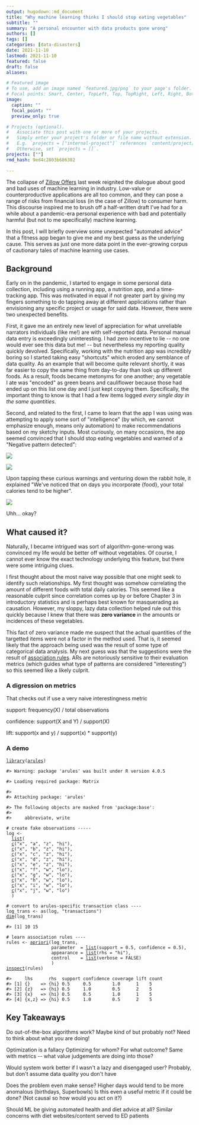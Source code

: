 ```yaml
---
output: hugodown::md_document
title: "Why machine learning thinks I should stop eating vegetables"
subtitle: ""
summary: "A personal encounter with data products gone wrong"
authors: []
tags: []
categories: [data-disasters]
date: 2021-11-10
lastmod: 2021-11-10
featured: false
draft: false
aliases:

# Featured image
# To use, add an image named `featured.jpg/png` to your page's folder.
# Focal points: Smart, Center, TopLeft, Top, TopRight, Left, Right, BottomLeft, Bottom, BottomRight.
image:
  caption: ""
  focal_point: ""
  preview_only: true

# Projects (optional).
#   Associate this post with one or more of your projects.
#   Simply enter your project's folder or file name without extension.
#   E.g. `projects = ["internal-project"]` references `content/project/deep-learning/index.md`.
#   Otherwise, set `projects = []`.
projects: [""]
rmd_hash: 9ed4c2803b686382

---
```


The collapse of [Zillow Offers](https://www.nytimes.com/2021/11/02/business/zillow-q3-earnings-home-flipping-ibuying.html) last week reignited the dialogue about good and bad uses of machine learning in industry. Low-value or counterproductive applications are all too common, and they can pose a range of risks from financial loss (in the case of Zillow) to consumer harm. This discourse inspired me to brush off a half-written draft I've had for a while about a pandemic-era personal experience with bad and potentially harmful (but not to me specifically) machine learning.

In this post, I will briefly overview some unexpected "automated advice" that a fitness app began to give me and my best guess as the underlying cause. This serves as just one more data point in the ever-growing corpus of cautionary tales of machine learning use cases.

Background
----------

Early on in the pandemic, I started to engage in some personal data collection, including using a running app, a nutrition app, and a time-tracking app. This was motivated in equal if not greater part by giving my fingers something to do tapping away at different applications rather than envisioning any specific project or usage for said data. However, there were two unexpected benefits.

First, it gave me an entirely new level of appreciation for what unreliable narrators individuals (like me!) are with self-reported data. Personal manual data entry is exceedingly uninteresting. I had zero incentive to lie -- no one would ever see this data but me! -- but nevertheless my reporting quality quickly devolved. Specifically, working with the nutrition app was incredibly boring so I started taking easy "shortcuts" which eroded any semblance of data quality. As an example that will become quite relevant shortly, it was far easier to copy the same thing from day-to-day than look up different foods. As a result, foods became metonyms for one another; any vegetable I ate was "encoded" as green beans and cauliflower because those had ended up on this list one day and I just kept copying them. Specifically, the important thing to know is that I had a few items logged *every single day in the same quantities*.

Second, and related to the first, I came to learn that the app I was using was attempting to apply some sort of "intelligence" (by which, we cannot emphasize enough, means only automation) to make recommendations based on my sketchy inputs. Most curiously, on many occasions, the app seemed convinced that I should stop eating vegetables and warned of a "Negative pattern detected":

![](bean.JPG)

![](cauli.JPG)

Upon tapping these curious warnings and venturing down the rabbit hole, it explained "We've noticed that on days you incorporate {food}, your total calories tend to be higher".

![](featured.JPG)

Uhh... okay?

What caused it?
---------------

Naturally, I became intrigued was sort of algorithm-gone-wrong was convinced my life would be better off without vegetables. Of course, I cannot ever know the exact technology underlying this feature, but there were some intriguing clues.

I first thought about the most naive way possible that one might seek to identify such relationships. My first thought was somehow correlating the amount of different foods with total daily calories. This seemed like a reasonable culprit since correlation comes up by or before Chapter 3 in introductory statistics and is perhaps best known for masquerading as causation. However, my sloppy, lazy data collection helped rule out this quickly because I knew that there was **zero variance** in the amounts or incidences of these vegetables.

This fact of zero variance made me suspect that the actual quantities of the targetted items were not a factor in the method used. That is, it seemed likely that the approach being used was the result of some type of categorical data analysis. My next guess was that the suggestions were the result of [association rules](https://en.wikipedia.org/wiki/Association_rule_learning). ARs are notoriously sensitive to their evaluation metrics (which guides what type of patterns are considered "interesting") so this seemed like a likely culprit.

### A digression on metrics

That checks out if use a very naive interestingness metric

support: frequency(X) / total observations

confidence: support(X and Y) / support(X)

lift: support(x and y) / support(x) \* support(y)

### A demo

<div class="highlight">

<pre class='chroma'><code class='language-r' data-lang='r'><span class='kr'><a href='https://rdrr.io/r/base/library.html'>library</a></span><span class='o'>(</span><span class='nv'><a href='https://github.com/mhahsler/arules'>arules</a></span><span class='o'>)</span>

<span class='c'>#&gt; Warning: package 'arules' was built under R version 4.0.5</span>

<span class='c'>#&gt; Loading required package: Matrix</span>

<span class='c'>#&gt; </span>
<span class='c'>#&gt; Attaching package: 'arules'</span>

<span class='c'>#&gt; The following objects are masked from 'package:base':</span>
<span class='c'>#&gt; </span>
<span class='c'>#&gt;     abbreviate, write</span>

<span class='c'># create fake observations -----</span>
<span class='nv'>log</span> <span class='o'>&lt;-</span>
  <span class='nf'><a href='https://rdrr.io/r/base/list.html'>list</a></span><span class='o'>(</span>
  <span class='nf'><a href='https://rdrr.io/pkg/arules/man/combine.html'>c</a></span><span class='o'>(</span><span class='s'>"x"</span>, <span class='s'>"a"</span>, <span class='s'>"z"</span>, <span class='s'>"hi"</span><span class='o'>)</span>,
  <span class='nf'><a href='https://rdrr.io/pkg/arules/man/combine.html'>c</a></span><span class='o'>(</span><span class='s'>"x"</span>, <span class='s'>"b"</span>, <span class='s'>"z"</span>, <span class='s'>"hi"</span><span class='o'>)</span>,
  <span class='nf'><a href='https://rdrr.io/pkg/arules/man/combine.html'>c</a></span><span class='o'>(</span><span class='s'>"x"</span>, <span class='s'>"c"</span>, <span class='s'>"z"</span>, <span class='s'>"hi"</span><span class='o'>)</span>,
  <span class='nf'><a href='https://rdrr.io/pkg/arules/man/combine.html'>c</a></span><span class='o'>(</span><span class='s'>"x"</span>, <span class='s'>"d"</span>, <span class='s'>"z"</span>, <span class='s'>"hi"</span><span class='o'>)</span>,
  <span class='nf'><a href='https://rdrr.io/pkg/arules/man/combine.html'>c</a></span><span class='o'>(</span><span class='s'>"x"</span>, <span class='s'>"e"</span>, <span class='s'>"z"</span>, <span class='s'>"hi"</span><span class='o'>)</span>,
  <span class='nf'><a href='https://rdrr.io/pkg/arules/man/combine.html'>c</a></span><span class='o'>(</span><span class='s'>"x"</span>, <span class='s'>"f"</span>, <span class='s'>"w"</span>, <span class='s'>"lo"</span><span class='o'>)</span>,
  <span class='nf'><a href='https://rdrr.io/pkg/arules/man/combine.html'>c</a></span><span class='o'>(</span><span class='s'>"x"</span>, <span class='s'>"g"</span>, <span class='s'>"w"</span>, <span class='s'>"lo"</span><span class='o'>)</span>,
  <span class='nf'><a href='https://rdrr.io/pkg/arules/man/combine.html'>c</a></span><span class='o'>(</span><span class='s'>"x"</span>, <span class='s'>"h"</span>, <span class='s'>"w"</span>, <span class='s'>"lo"</span><span class='o'>)</span>,
  <span class='nf'><a href='https://rdrr.io/pkg/arules/man/combine.html'>c</a></span><span class='o'>(</span><span class='s'>"x"</span>, <span class='s'>"i"</span>, <span class='s'>"w"</span>, <span class='s'>"lo"</span><span class='o'>)</span>,
  <span class='nf'><a href='https://rdrr.io/pkg/arules/man/combine.html'>c</a></span><span class='o'>(</span><span class='s'>"x"</span>, <span class='s'>"j"</span>, <span class='s'>"w"</span>, <span class='s'>"lo"</span><span class='o'>)</span>
  <span class='o'>)</span>

<span class='c'># convert to arules-specific transaction class ----</span>
<span class='nv'>log_trans</span> <span class='o'>&lt;-</span> <span class='nf'>as</span><span class='o'>(</span><span class='nv'>log</span>, <span class='s'>"transactions"</span><span class='o'>)</span>
<span class='nf'><a href='https://rdrr.io/r/base/dim.html'>dim</a></span><span class='o'>(</span><span class='nv'>log_trans</span><span class='o'>)</span>

<span class='c'>#&gt; [1] 10 15</span>

<span class='c'># learn association rules ----</span>
<span class='nv'>rules</span> <span class='o'>&lt;-</span> <span class='nf'><a href='https://rdrr.io/pkg/arules/man/apriori.html'>apriori</a></span><span class='o'>(</span><span class='nv'>log_trans</span>,
                 parameter  <span class='o'>=</span> <span class='nf'><a href='https://rdrr.io/r/base/list.html'>list</a></span><span class='o'>(</span>support <span class='o'>=</span> <span class='m'>0.5</span>, confidence <span class='o'>=</span> <span class='m'>0.5</span><span class='o'>)</span>,
                 appearance <span class='o'>=</span> <span class='nf'><a href='https://rdrr.io/r/base/list.html'>list</a></span><span class='o'>(</span>rhs <span class='o'>=</span> <span class='s'>"hi"</span><span class='o'>)</span>,
                 control    <span class='o'>=</span> <span class='nf'><a href='https://rdrr.io/r/base/list.html'>list</a></span><span class='o'>(</span>verbose <span class='o'>=</span> <span class='kc'>FALSE</span><span class='o'>)</span>
                 <span class='o'>)</span>
<span class='nf'><a href='https://rdrr.io/pkg/arules/man/inspect.html'>inspect</a></span><span class='o'>(</span><span class='nv'>rules</span><span class='o'>)</span>

<span class='c'>#&gt;     lhs      rhs  support confidence coverage lift count</span>
<span class='c'>#&gt; [1] {}    =&gt; {hi} 0.5     0.5        1.0      1    5    </span>
<span class='c'>#&gt; [2] {z}   =&gt; {hi} 0.5     1.0        0.5      2    5    </span>
<span class='c'>#&gt; [3] {x}   =&gt; {hi} 0.5     0.5        1.0      1    5    </span>
<span class='c'>#&gt; [4] {x,z} =&gt; {hi} 0.5     1.0        0.5      2    5</span>
</code></pre>

</div>

Key Takeaways
-------------

Do out-of-the-box algorithms work? Maybe kind of but probably not? Need to think about what you are doing!

Optimization is a fallacy Optimizing for whom? For what outcome? Same with metrics -- what value judgements are doing into those?

Would system work better if I wasn't a lazy and disengaged user? Probably, but don't assume data quality you don't have

Does the problem even make sense? Higher days would tend to be more anomalous (birthdays, Superbowls) Is this even a useful metric if it could be done? (Not causal so how would you act on it?)

Should ML be giving automated health and diet advice at all? Similar concerns with diet websites/content served to ED patients

